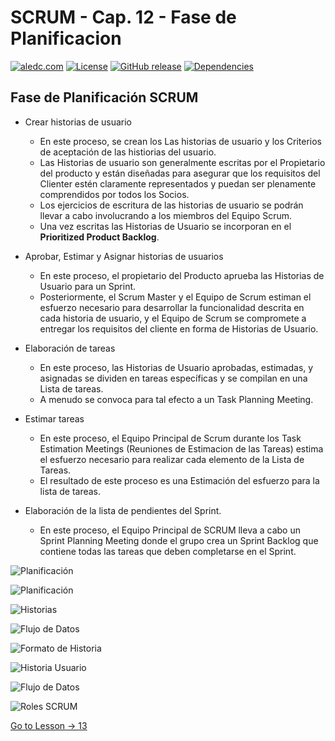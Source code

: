 # SCRUM - Cap. 12 - Fase de Planificacion

[![aledc.com](https://github.com/aledc7/Scrum-Certification/blob/master/recursos/aledc.com.svg)](https://aledc.com)
[![License](https://github.com/aledc7/Scrum-Certification/blob/master/recursos/mit-license.svg)](https://aledc.com)
[![GitHub release](https://github.com/aledc7/Scrum-Certification/blob/master/recursos/release.svg)](https://aledc.com)
[![Dependencies](https://github.com/aledc7/Scrum-Certification/blob/master/recursos/dependencias-none.svg)](https://aledc.com)

## Fase de Planificación SCRUM


- Crear historias de usuario  
  - En este proceso, se crean los Las historias de usuario y los Criterios de aceptación de las histiorias del usuario. 
  - Las Historias de usuario son generalmente escritas por el Propietario del producto y están diseñadas para asegurar que los requisitos del Clienter estén claramente representados y puedan ser plenamente comprendidos por todos los Socios.
  - Los ejercicios de escritura de las historias de usuario se podrán llevar a cabo involucrando a los miembros del Equipo Scrum. 
  - Una vez escritas las Historias de Usuario se incorporan en el __Prioritized Product Backlog__.

- Aprobar, Estimar y Asignar historias de usuarios  
  - En este proceso, el propietario del Producto aprueba las Historias de Usuario para un Sprint.
  - Posteriormente, el Scrum Master y el Equipo de Scrum estiman el esfuerzo necesario para desarrollar la funcionalidad descrita en cada historia de usuario, y el Equipo de Scrum se compromete a entregar los requisitos del cliente en forma de Historias de Usuario.

- Elaboración de tareas  
  - En este proceso, las Historias de Usuario aprobadas, estimadas, y asignadas se dividen en tareas específicas y se compilan en una Lista de tareas. 
  - A menudo se convoca para tal efecto a un Task Planning Meeting.

- Estimar tareas  
  - En este proceso, el Equipo Principal de Scrum durante los Task Estimation Meetings (Reuniones de Estimacion de las Tareas) estima el esfuerzo necesario para realizar cada elemento de la Lista de Tareas.  
  - El resultado de este proceso es una Estimación del esfuerzo para la lista de tareas.  

- Elaboración de la lista de pendientes del Sprint.  
  - En este proceso, el Equipo Principal de SCRUM lleva a cabo un Sprint Planning Meeting donde el grupo crea un Sprint Backlog que contiene todas las tareas que deben completarse en el Sprint.  

![Planificación](https://github.com/aledc7/Scrum-Certification/blob/master/recursos/12/01%20-%20planificacion.png?raw=true)

![Planificación](https://github.com/aledc7/Scrum-Certification/blob/master/recursos/12/02%20-%20planificacion.png?raw=true)

![Historias](https://github.com/aledc7/Scrum-Certification/blob/master/recursos/12/03%20-%20crearHistorias.png?raw=true)

![Flujo de Datos](https://github.com/aledc7/Scrum-Certification/blob/master/recursos/12/04%20-%20flujoDatos.png?raw=true)

![Formato de Historia](https://github.com/aledc7/Scrum-Certification/blob/master/recursos/12/05%20-%20FormatoHistoria.png?raw=true)

![Historia Usuario](https://github.com/aledc7/Scrum-Certification/blob/master/recursos/12/06%20-%20EstimarHistoriasUsuario.png?raw=true)

![Flujo de Datos](https://github.com/aledc7/Scrum-Certification/blob/master/recursos/12/07%20-%20Flujo%20de%20Datos.png?raw=true)

![Roles SCRUM](https://github.com/aledc7/Scrum-Certification/blob/master/recursos/12/rolesScrum.png?raw=true)


[Go to Lesson -> 13](https://github.com/aledc7/Scrum-Certification/blob/master/13-Panificacion2.md)
